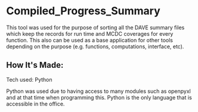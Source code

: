 # Compiled_Progress_Summary

This tool was used for the purpose of sorting all the DAVE summary files which keep the records for run time and MCDC coverages for every function. This also can be used as a base application for other tools depending on the purpose (e.g. functions, computations, interface, etc).

## How It's Made:
Tech used: Python

Python was used due to having access to many modules such as openpyxl and at that time when programming this. Python is the only language that is accessible in the office.
